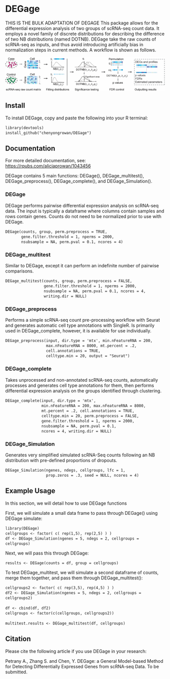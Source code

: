 # DEGage
THIS IS THE BULK ADAPTATION OF DEGAGE
This package allows for the differential expression analysis of two groups of scRNA-seq count data. It employs a novel family of discrete distributions for describing the difference of two NB distributions (named DOTNB). DEGage take the raw counts of scRNA-seq as inputs, and thus avoid introducing artificially bias in normalization steps in current methods. A workflow is shown as follows.

![DEGage Workflow](/Fig1_DEGage_Workflow.png)

## Install
To install DEGage, copy and paste the following into your R terminal:
```
library(devtools)
install_github("chenyongrowan/DEGage")
```
## Documentation
For more detailed documentation, see:    
https://rpubs.com/aliciaprowan/1043456

DEGage contains 5 main functions: DEGage(), DEGage_multitest(), DEGage_preprocess(), DEGage_complete(), and DEGage_Simulation().   

### DEGage
DEGage performs pairwise differential expression analysis on scRNA-seq data. The input is typically a dataframe where columns contain samples and rows contain genes. Counts do not need to be normalized prior to use with DEGage. 
```
DEGage(counts, group, perm.preprocess = TRUE,
       gene.filter.threshold = 1, nperms = 2000,
       nsubsample = NA, perm.pval = 0.1, ncores = 4)
```

### DEGage_multitest
Similar to DEGage, except it can perform an indefinite number of pairwise comparisons. 
```
DEGage_multitest(counts, group, perm.preprocess = FALSE,
                 gene.filter.threshold = 1, nperms = 2000,
                 nsubsample = NA, perm.pval = 0.1, ncores = 4,
                 writing.dir = NULL)
```

### DEGage_preprocess
Performs a simple scRNA-seq count pre-processing workflow with Seurat and generates automatic cell type annotations with SingleR. Is primarily used in DEGage_complete, however, it is available for use individually.  
```
DEGage_preprocess(input, dir.type = 'mtx', min.nFeatureRNA = 200,
                  max.nFeatureRNA = 8000, mt.percent = .2,
                  cell.annotations = TRUE,
                  celltype.min = 20, output = "Seurat")
```

### DEGage_complete
Takes unprocessed and non-annotated scRNA-seq counts, automatically processes and generates cell type annotations for them, then performs differential expression analysis on the groups identified through clustering.    
```
DEGage_complete(input, dir.type = 'mtx',
                min.nFeatureRNA = 200, max.nFeatureRNA = 8000, 
                mt.percent = .2, cell.annotations = TRUE,
                celltype.min = 20, perm.preprocess = FALSE,
                gene.filter.threshold = 1, nperms = 2000, 
                nsubsample = NA, perm.pval = 0.1,
                ncores = 4, writing.dir = NULL)
```

### DEGage_Simulation
Generates very simplified simulated scRNA-Seq counts following an NB distribution with pre-defined proportions of dropouts.   
```
DEGage_Simulation(ngenes, ndegs, cellgroups, lfc = 1, 
                  prop.zeros = .3, seed = NULL, ncores = 4)
```

## Example Usage
In this section, we will detail how to use DEGage functions

First, we will simulate a small data frame to pass through DEGage() using DEGage simulate: 
```
library(DEGage)
cellgroups <- factor( c( rep(1,5), rep(2,5) ) )
df <- DEGage_Simulation(ngenes = 5, ndegs = 2, cellgroups = cellgroups)
```

Next, we will pass this through DEGage:
```
results <- DEGage(counts = df, group = cellgroups)
```

To test DEGage_multitest, we will simulate a second dataframe of counts, merge them together, and pass them through DEGage_multitest(): 
```
cellgroups2 <- factor( c( rep(3,5), rep(4,5) ) )
df2 <- DEGage_Simulation(ngenes = 5, ndegs = 2, cellgroups = cellgroups2)

df <- cbind(df, df2)
cellgroups <- factor(c(cellgroups, cellgroups2))

multitest.results <- DEGage_multitest(df, cellgroups)
```
## Citation
Please cite the following article if you use DEGage in your research:

Petrany A., Zhang S. and Chen, Y. DEGage: a General Model-based Method for Detecting Differentially Expressed Genes from scRNA-seq Data. To be submitted. 
